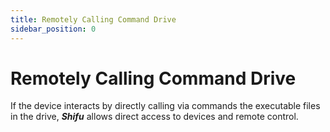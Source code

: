 ```yaml
---
title: Remotely Calling Command Drive
sidebar_position: 0
---
```


# Remotely Calling Command Drive

If the device interacts by directly calling via commands the executable files in the drive, ***Shifu*** allows direct access to devices and remote control.
